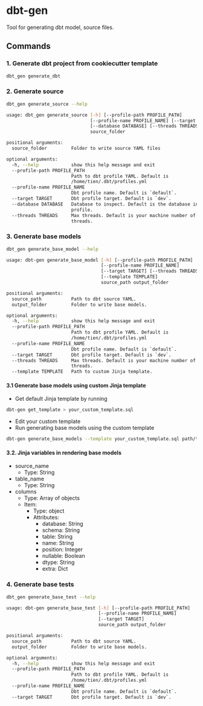 # dbt-gen
Tool for generating dbt model, source files.

## Commands

### 1. Generate dbt project from cookiecutter template

```bash
dbt_gen generate_dbt
```

### 2. Generate source

```bash
dbt_gen generate_source --help

usage: dbt_gen generate_source [-h] [--profile-path PROFILE_PATH]
                               [--profile-name PROFILE_NAME] [--target TARGET]
                               [--database DATABASE] [--threads THREADS]
                               source_folder

positional arguments:
  source_folder         Folder to write source YAML files

optional arguments:
  -h, --help            show this help message and exit
  --profile-path PROFILE_PATH
                        Path to dbt profile YAML. Default is
                        /home/tien/.dbt/profiles.yml
  --profile-name PROFILE_NAME
                        Dbt profile name. Default is `default`.
  --target TARGET       Dbt profile target. Default is `dev`.
  --database DATABASE   Database to inspect. Default is the database in
                        profile.
  --threads THREADS     Max threads. Default is your machine number of
                        threads.
```

### 3. Generate base models

```bash
dbt_gen generate_base_model --help

usage: dbt-gen generate_base_model [-h] [--profile-path PROFILE_PATH]
                                   [--profile-name PROFILE_NAME]
                                   [--target TARGET] [--threads THREADS]
                                   [--template TEMPLATE]
                                   source_path output_folder

positional arguments:
  source_path           Path to dbt source YAML.
  output_folder         Folder to write base models.

optional arguments:
  -h, --help            show this help message and exit
  --profile-path PROFILE_PATH
                        Path to dbt profile YAML. Default is
                        /home/tien/.dbt/profiles.yml
  --profile-name PROFILE_NAME
                        Dbt profile name. Default is `default`.
  --target TARGET       Dbt profile target. Default is `dev`.
  --threads THREADS     Max threads. Default is your machine number of
                        threads.
  --template TEMPLATE   Path to custom Jinja template.
```

#### 3.1 Generate base models using custom Jinja template

* Get default Jinja template by running

```bash
dbt-gen get_template > your_custom_template.sql
```

* Edit your custom template
* Run generating base models using the custom template

```bash
dbt-gen generate_base_models --template your_custom_template.sql path/to/source path/to/output
```

#### 3.2. Jinja variables in rendering base models

* source_name
  * Type: String
* table_name
  * Type: String
* columns
  * Type: Array of objects
  * Item:
    * Type: object
    * Attributes:
      * database: String
      * schema: String
      * table: String
      * name: String
      * position: Integer
      * nullable: Boolean
      * dtype: String
      * extra: Dict

### 4. Generate base tests

```bash
dbt_gen generate_base_test --help

usage: dbt-gen generate_base_test [-h] [--profile-path PROFILE_PATH]
                                  [--profile-name PROFILE_NAME]
                                  [--target TARGET]
                                  source_path output_folder

positional arguments:
  source_path           Path to dbt source YAML.
  output_folder         Folder to write base models.

optional arguments:
  -h, --help            show this help message and exit
  --profile-path PROFILE_PATH
                        Path to dbt profile YAML. Default is
                        /home/tien/.dbt/profiles.yml
  --profile-name PROFILE_NAME
                        Dbt profile name. Default is `default`.
  --target TARGET       Dbt profile target. Default is `dev`.
```
